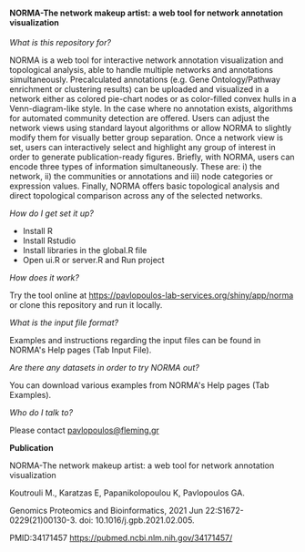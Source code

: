 #### NORMA-The network makeup artist: a web tool for network annotation visualization

*What is this repository for?*

NORMA is a web tool for interactive network annotation visualization and topological analysis, able to handle multiple networks and annotations simultaneously.
Precalculated annotations (e.g. Gene Ontology/Pathway enrichment or clustering results) can be uploaded and visualized in a network either as colored pie-chart nodes or as color-filled convex hulls in a Venn-diagram-like style.
In the case where no annotation exists, algorithms for automated community detection are offered.
Users can adjust the network views using standard layout algorithms or allow NORMA to slightly modify them for visually better group separation.
Once a network view is set, users can interactively select and highlight any group of interest in order to generate publication-ready figures.
Briefly, with NORMA, users can encode three types of information simultaneously.
These are: i) the network, ii) the communities or annotations and iii) node categories or expression values.
Finally, NORMA offers basic topological analysis and direct topological comparison across any of the selected networks.

*How do I get set it up?*

* Install R
* Install Rstudio
* Install libraries in the global.R file
* Open ui.R or server.R and Run project

*How does it work?*

Try the tool online at https://pavlopoulos-lab-services.org/shiny/app/norma or clone this repository and run it locally. 

*What is the input file format?*

Examples and instructions regarding the input files can be found in NORMA's Help pages (Tab Input File).

*Are there any datasets in order to try NORMA out?*

You can download various examples from NORMA's Help pages (Tab Examples).

*Who do I talk to?*

Please contact pavlopoulos@fleming.gr

**Publication**

NORMA-The network makeup artist: a web tool for network annotation visualization 

Koutrouli M., Karatzas E, Papanikolopoulou K, Pavlopoulos GA.

Genomics Proteomics and Bioinformatics, 2021 Jun 22:S1672-0229(21)00130-3. doi: 10.1016/j.gpb.2021.02.005. 

PMID:34171457 https://pubmed.ncbi.nlm.nih.gov/34171457/
